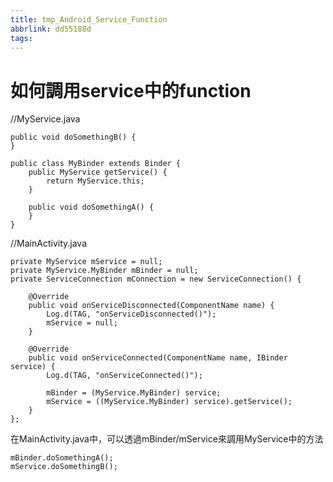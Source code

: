 ```yaml
---
title: tmp_Android_Service_Function
abbrlink: dd55188d
tags:
---
```

如何調用service中的function
===

//MyService.java
```
public void doSomethingB() {
}

public class MyBinder extends Binder {
    public MyService getService() {
        return MyService.this;
    }
 
    public void doSomethingA() {
    }
}
```

//MainActivity.java
```
private MyService mService = null;
private MyService.MyBinder mBinder = null;
private ServiceConnection mConnection = new ServiceConnection() {

    @Override
    public void onServiceDisconnected(ComponentName name) {
        Log.d(TAG, "onServiceDisconnected()");
        mService = null;
    }

    @Override
    public void onServiceConnected(ComponentName name, IBinder service) {
        Log.d(TAG, "onServiceConnected()");

        mBinder = (MyService.MyBinder) service;
        mService = ((MyService.MyBinder) service).getService();
    }
};
```

在MainActivity.java中，可以透過mBinder/mService來調用MyService中的方法
```
mBinder.doSomethingA();
mService.doSomethingB();
```